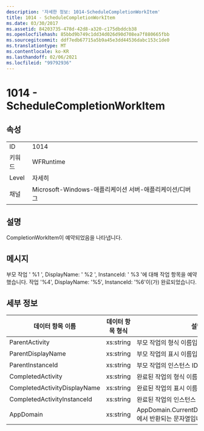 ```yaml
---
description: '자세한 정보: 1014-ScheduleCompletionWorkItem'
title: 1014 - ScheduleCompletionWorkItem
ms.date: 03/30/2017
ms.assetid: 84203735-478d-42d8-a320-c175dbddcb38
ms.openlocfilehash: 85bbd9b749c1dd34d026d90d708ea7f880665fbb
ms.sourcegitcommit: ddf7edb67715a5b9a45e3dd44536dabc153c1de0
ms.translationtype: MT
ms.contentlocale: ko-KR
ms.lasthandoff: 02/06/2021
ms.locfileid: "99792936"
---
```

# <a name="1014---schedulecompletionworkitem"></a>1014 - ScheduleCompletionWorkItem

## <a name="properties"></a>속성  
  
|||  
|-|-|  
|ID|1014|  
|키워드|WFRuntime|  
|Level|자세히|  
|채널|Microsoft-Windows-애플리케이션 서버-애플리케이션/디버그|  
  
## <a name="description"></a>설명  

 CompletionWorkItem이 예약되었음을 나타냅니다.  
  
## <a name="message"></a>메시지  

 부모 작업 ' %1 ', DisplayName: ' %2 ', InstanceId: ' %3 '에 대해 작업 항목을 예약 했습니다.  작업 '%4', DisplayName: '%5', InstanceId: '%6'이(가) 완료되었습니다.  
  
## <a name="details"></a>세부 정보  
  
|데이터 항목 이름|데이터 항목 형식|설명|  
|--------------------|--------------------|-----------------|  
|ParentActivity|xs:string|부모 작업의 형식 이름입니다.|  
|ParentDisplayName|xs:string|부모 작업의 표시 이름입니다.|  
|ParentInstanceId|xs:string|부모 작업의 인스턴스 ID입니다.|  
|CompletedActivity|xs:string|완료된 작업의 형식 이름입니다.|  
|CompletedActivityDisplayName|xs:string|완료된 작업의 표시 이름입니다.|  
|CompletedActivityInstanceId|xs:string|완료된 작업의 인스턴스 ID입니다.|  
|AppDomain|xs:string|AppDomain.CurrentDomain.FriendlyName에서 반환되는 문자열입니다.|
